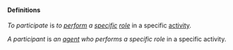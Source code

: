 #### Definitions

*To participate* is *to [perform](https://github.com/gcassel/Modular-Organization-Terminology/blob/master/terms/perform.md) a [specific](https://github.com/gcassel/Modular-Organization-Terminology/blob/master/terms/specific.md) [role](https://github.com/gcassel/Modular-Organization-Terminology/blob/master/terms/role.md)* in a specific [activity](https://github.com/gcassel/Modular-Organization-Terminology/blob/master/terms/activity.md).

*A participant* is *an [agent](https://github.com/gcassel/Modular-Organizing-Terminology/blob/master/terms/agent.md) who performs a specific role* in a specific activity.
